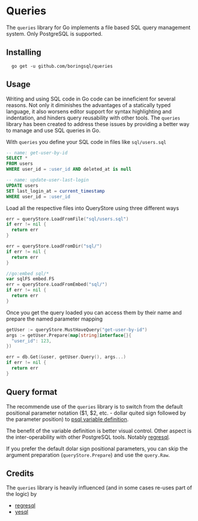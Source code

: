 # Queries

The `queries` library for Go implements a file based SQL query management system. Only PostgreSQL is supported. 

## Installing

```
  go get -u github.com/boringsql/queries
```

## Usage

Writing and using SQL code in Go code can be inneficient for several reasons. Not only it diminishes the advantages of a statically typed language, it also worsens editor support for syntax highlighting and indentation, and hinders query reusability with other tools. The `queries` library has been created to address these issues by providing a better way to manage and use SQL queries in Go.


With `queries` you define your SQL code in files like `sql/users.sql`

```sql
-- name: get-user-by-id
SELECT *
FROM users 
WHERE user_id = :user_id AND deleted_at is null

-- name: update-user-last-login
UPDATE users
SET last_login_at = current_timestamp
WHERE user_id = :user_id
```

Load all the respective files into QueryStore using three different ways

```go
err = queryStore.LoadFromFile("sql/users.sql")
if err != nil {
  return err
}

err = queryStore.LoadFromDir("sql/")
if err != nil {
  return err
}

//go:embed sql/*
var sqlFS embed.FS
err = queryStore.LoadFromEmbed("sql/")
if err != nil {
  return err
}

```

Once you get the query loaded you can access them by their name and prepare the named parameter mapping 


```go
getUser := queryStore.MustHaveQuery("get-user-by-id")
args := getUser.Prepare(map[string]interface{}{
  "user_id": 123,
})

err = db.Get(&user, getUser.Query(), args...)
if err != nil {
  return err
}
```

## Query format

The recommende use of the `queries` library is to switch from the default positional parameter notation ($1, $2, etc. - dollar quited sign followed by the parameter position) to [psql variable definition](https://www.postgresql.org/docs/current/app-psql.html#APP-PSQL-VARIABLES).

The benefit of the variable definition is better visual control. Other aspect is the inter-operability with other PostgreSQL tools. Notably [regresql](https://github.com/dimitri/regresql).

If you prefer the default dolar sign positional parameters, you can skip the argument preparation (`queryStore.Prepare`) and use the `query.Raw`.

## Credits

The `queries` library is heavily influenced (and in some cases re-uses part of the logic) by

* [regresql](https://github.com/dimitri/regresql)
* [yesql](https://github.com/krisajenkins/yesql)
